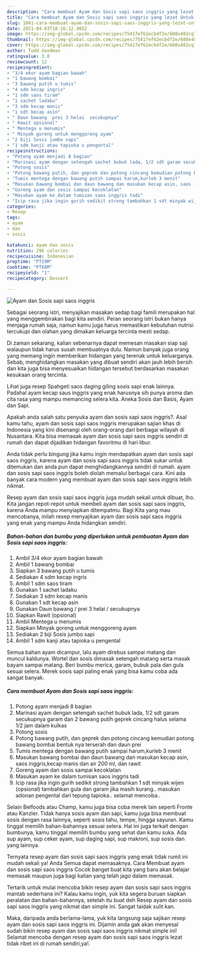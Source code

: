 ```yaml
---
description: "Cara membuat Ayam dan Sosis sapi saos inggris yang lezat Untuk Jualan"
title: "Cara membuat Ayam dan Sosis sapi saos inggris yang lezat Untuk Jualan"
slug: 1041-cara-membuat-ayam-dan-sosis-sapi-saos-inggris-yang-lezat-untuk-jualan
date: 2021-04-03T18:16:12.905Z
image: https://img-global.cpcdn.com/recipes/75417ef62ecbdf2e/680x482cq70/ayam-dan-sosis-sapi-saos-inggris-foto-resep-utama.jpg
thumbnail: https://img-global.cpcdn.com/recipes/75417ef62ecbdf2e/680x482cq70/ayam-dan-sosis-sapi-saos-inggris-foto-resep-utama.jpg
cover: https://img-global.cpcdn.com/recipes/75417ef62ecbdf2e/680x482cq70/ayam-dan-sosis-sapi-saos-inggris-foto-resep-utama.jpg
author: Todd Goodman
ratingvalue: 3.8
reviewcount: 12
recipeingredient:
- "3/4 ekor ayam bagian bawah"
- "1 bawang bombai"
- "3 bawang putih u tumis"
- "4 sdm kecap ingris"
- "1 sdm saos tiram"
- "1 sachet ladaku"
- "3 sdm kecap manis"
- "1 sdt kecap asin"
- " Daun bawang  prei 3 helai  secukupnya"
- " Rawit opsional"
- " Mentega u menumis"
- " Minyak goreng untuk menggoreng ayam"
- "2 biji Sosis jumbo sapi"
- "1 sdm kanji atau tapioka u pengental"
recipeinstructions:
- "Potong ayam menjadi 8 bagian"
- "Marinasi ayam dengan setengah sachet bubuk lada, 1/2 sdt garam secukupnya garam dan 2 bawang putih geprek cincang halus selama 1/2 jam dalam kulkas"
- "Potong sosis"
- "Potong bawang putih, dan geprek dan potong cincang kemudian potong bawang bombai bentuk nya terserah dan daun prei"
- "Tumis mentega dengan bawang putih sampai harum,kurleb 3 menit"
- "Masukan bawang bombai dan daun bawang dan masukan kecap asin, saos inggris,kecap manis dan air 200 ml, dan rawit"
- "Goreng ayam dan sosis sampai kecoklatan"
- "Masukan ayam ke dalam tumisan saos inggris tadi"
- "Icip rasa jika ingin gurih sedikit strong tambahkan 1 sdt minyak wijen (opsional) tambahkan gula dan garam jika masih kurang.. masukan adonan pengental dari tepung tapioka.. selamat mencoba.."
categories:
- Resep
tags:
- ayam
- dan
- sosis

katakunci: ayam dan sosis 
nutrition: 296 calories
recipecuisine: Indonesian
preptime: "PT19M"
cooktime: "PT60M"
recipeyield: "1"
recipecategory: Dessert

---
```



![Ayam dan Sosis sapi saos inggris](https://img-global.cpcdn.com/recipes/75417ef62ecbdf2e/680x482cq70/ayam-dan-sosis-sapi-saos-inggris-foto-resep-utama.jpg)

Sebagai seorang istri, menyajikan masakan sedap bagi famili merupakan hal yang menggembirakan bagi kita sendiri. Peran seorang istri bukan hanya menjaga rumah saja, namun kamu juga harus memastikan kebutuhan nutrisi tercukupi dan olahan yang dimakan keluarga tercinta mesti sedap.

Di zaman  sekarang, kalian sebenarnya dapat memesan masakan siap saji walaupun tidak harus susah membuatnya dulu. Namun banyak juga orang yang memang ingin memberikan hidangan yang terenak untuk keluarganya. Sebab, menghidangkan masakan yang dibuat sendiri akan jauh lebih bersih dan kita juga bisa menyesuaikan hidangan tersebut berdasarkan masakan kesukaan orang tercinta. 

Lihat juga resep Spahgeti saos daging giling sosis sapi enak lainnya. Padahal ayam kecap saus inggris yang enak harusnya sih punya aroma dan cita rasa yang mampu memancing selera kita. Aneka Sosis dan Basis, Ayam dan Sapi.

Apakah anda salah satu penyuka ayam dan sosis sapi saos inggris?. Asal kamu tahu, ayam dan sosis sapi saos inggris merupakan sajian khas di Indonesia yang kini disenangi oleh orang-orang dari berbagai wilayah di Nusantara. Kita bisa memasak ayam dan sosis sapi saos inggris sendiri di rumah dan dapat dijadikan hidangan favoritmu di hari libur.

Anda tidak perlu bingung jika kamu ingin mendapatkan ayam dan sosis sapi saos inggris, karena ayam dan sosis sapi saos inggris tidak sukar untuk ditemukan dan anda pun dapat menghidangkannya sendiri di rumah. ayam dan sosis sapi saos inggris boleh diolah memalui berbagai cara. Kini ada banyak cara modern yang membuat ayam dan sosis sapi saos inggris lebih nikmat.

Resep ayam dan sosis sapi saos inggris juga mudah sekali untuk dibuat, lho. Kita jangan repot-repot untuk membeli ayam dan sosis sapi saos inggris, karena Anda mampu menyiapkan ditempatmu. Bagi Kita yang mau mencobanya, inilah resep menyajikan ayam dan sosis sapi saos inggris yang enak yang mampu Anda hidangkan sendiri.

<!--inarticleads1-->

##### Bahan-bahan dan bumbu yang diperlukan untuk pembuatan Ayam dan Sosis sapi saos inggris:

1. Ambil 3/4 ekor ayam bagian bawah
1. Ambil 1 bawang bombai
1. Siapkan 3 bawang putih u tumis
1. Sediakan 4 sdm kecap ingris
1. Ambil 1 sdm saos tiram
1. Gunakan 1 sachet ladaku
1. Sediakan 3 sdm kecap manis
1. Gunakan 1 sdt kecap asin
1. Gunakan  Daun bawang / prei 3 helai / secukupnya
1. Siapkan  Rawit (opsional)
1. Ambil  Mentega u menumis
1. Siapkan  Minyak goreng untuk menggoreng ayam
1. Sediakan 2 biji Sosis jumbo sapi
1. Ambil 1 sdm kanji atau tapioka u pengental


Semua bahan ayam dicampur, lalu ayam direbus sampai matang dan muncul kaldunya. Wortel dan sosis dimasak setengah matang serta masak bayam sampai matang. Beri bumbu merica, garam, bubuk pala dan gula sesuai selera. Merek sosis sapi paling enak yang bisa kamu coba ada sangat banyak. 

<!--inarticleads2-->

##### Cara membuat Ayam dan Sosis sapi saos inggris:

1. Potong ayam menjadi 8 bagian
1. Marinasi ayam dengan setengah sachet bubuk lada, 1/2 sdt garam secukupnya garam dan 2 bawang putih geprek cincang halus selama 1/2 jam dalam kulkas
1. Potong sosis
1. Potong bawang putih, dan geprek dan potong cincang kemudian potong bawang bombai bentuk nya terserah dan daun prei
1. Tumis mentega dengan bawang putih sampai harum,kurleb 3 menit
1. Masukan bawang bombai dan daun bawang dan masukan kecap asin, saos inggris,kecap manis dan air 200 ml, dan rawit
1. Goreng ayam dan sosis sampai kecoklatan
1. Masukan ayam ke dalam tumisan saos inggris tadi
1. Icip rasa jika ingin gurih sedikit strong tambahkan 1 sdt minyak wijen (opsional) tambahkan gula dan garam jika masih kurang.. masukan adonan pengental dari tepung tapioka.. selamat mencoba..


Selain Belfoods atau Champ, kamu juga bisa coba merek lain seperti Fronte atau Kanzler. Tidak hanya sosis ayam dan sapi, kamu juga bisa membuat sosis dengan rasa lainnya, seperti sosis tahu, tempe, hingga sayuran. Kamu tinggal memilih bahan-bahannya sesuai selera. Hal ini juga terkait dengan bumbunya, kamu tinggal memilih bumbu yang sehat dan kamu suka. Ada sup ayam, sup ceker ayam, sup daging sapi, sup makroni, sup sosis dan yang lainnya. 

Ternyata resep ayam dan sosis sapi saos inggris yang enak tidak rumit ini mudah sekali ya! Anda Semua dapat memasaknya. Cara Membuat ayam dan sosis sapi saos inggris Cocok banget buat kita yang baru akan belajar memasak maupun juga bagi kalian yang telah jago dalam memasak.

Tertarik untuk mulai mencoba bikin resep ayam dan sosis sapi saos inggris mantab sederhana ini? Kalau kamu ingin, yuk kita segera buruan siapkan peralatan dan bahan-bahannya, setelah itu buat deh Resep ayam dan sosis sapi saos inggris yang nikmat dan simple ini. Sangat taidak sulit kan. 

Maka, daripada anda berlama-lama, yuk kita langsung saja sajikan resep ayam dan sosis sapi saos inggris ini. Dijamin anda gak akan menyesal sudah bikin resep ayam dan sosis sapi saos inggris nikmat simple ini! Selamat mencoba dengan resep ayam dan sosis sapi saos inggris lezat tidak ribet ini di rumah sendiri,ya!.

